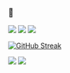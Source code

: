 ### 👋
<img src="https://capsule-render.vercel.app/api?type=waving&color=auto&height=200&section=header&text=sooj&fontSize=65" />
<img src="https://img.shields.io/badge/Kotlin-0095D5?&style=for-the-badge&logo=kotlin&logoColor=white"/></a>
<img src="https://img.shields.io/badge/Android-3DDC84?style=for-the-badge&logo=android&logoColor=whitee"/></a>

[![GitHub Streak](https://streak-stats.demolab.com?user=sooj36&theme=dark&mode=weekly&card_width=479)](https://git.io/streak-stats)

<img src="https://img.shields.io/badge/Slack-4A154B?style=for-the-badge&logo=slack&logoColor=white"/></a>
<img src="https://img.shields.io/badge/Discord-7289DA?style=for-the-badge&logo=discord&logoColor=white"/></a>

<!--
**sooj36/sooj36** is a ✨ _special_ ✨ repository because its `README.md` (this file) appears on your GitHub profile.



Here are some ideas to get you started:

- 🔭 I’m currently working on ...
- 🌱 I’m currently learning ...
- 👯 I’m looking to collaborate on ...
- 🤔 I’m looking for help with ...
- 💬 Ask me about ...
- 📫 How to reach me: ...
- 😄 Pronouns: ...
- ⚡ Fun fact: ...
-->
